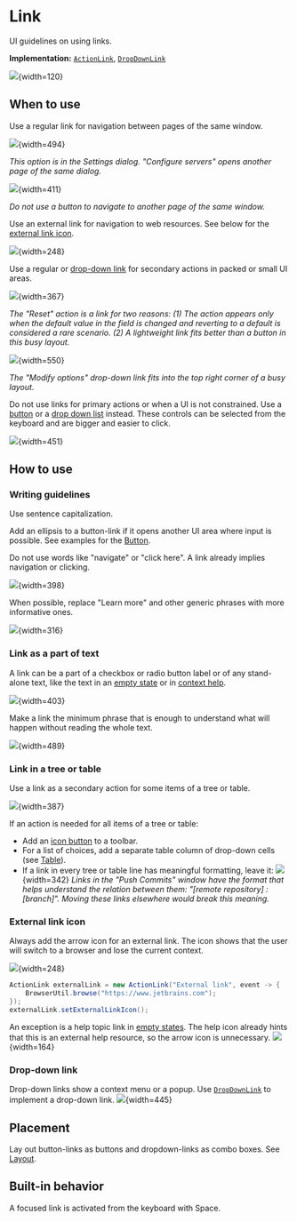 <!-- Copyright 2000-2024 JetBrains s.r.o. and contributors. Use of this source code is governed by the Apache 2.0 license. -->

# Link

<link-summary>UI guidelines on using links.</link-summary>

<tldr>

**Implementation:** [`ActionLink`](%gh-ic%/platform/platform-api/src/com/intellij/ui/components/ActionLink.kt), [`DropDownLink`](%gh-ic%/platform/platform-api/src/com/intellij/ui/components/DropDownLink.kt)

</tldr>

![](01_link_example.png){width=120}

## When to use

Use a regular link for navigation between pages of the same window.

![](02_deployment_server.png){width=494}

*This option is in the Settings dialog. "Configure servers" opens another page of the same dialog.*

![](03_manage_scopes.png){width=411}

*Do not use a button to navigate to another page of the same window.*

Use an external link for navigation to web resources. See below for the [external link icon](#external-link-icon).

![](04_external_link.png){width=248}

Use a regular or [drop-down link](#drop-down-link) for secondary actions in packed or small UI areas.

![](05_action_regular_link.png){width=367}

*The "Reset" action is a link for two reasons: (1) The action appears only when the default value in the field is changed and reverting to a default is considered a rare scenario. (2) A lightweight link fits better than a button in this busy layout.*

![](06_action_dropdown.png){width=550}

*The "Modify options" drop-down link fits into the top right corner of a busy layout.*


Do <control>not</control> use links for primary actions or when a UI is not constrained.
Use a [button](button.topic) or a [drop down list](drop_down.md) instead.
These controls can be selected from the keyboard and are bigger and easier to click.

![](07_android_sdk.png){width=451}


## How to use

### Writing guidelines

Use sentence capitalization.

Add an ellipsis to a button-link if it opens another UI area where input is possible. See examples for the [Button](button.topic).

Do not use words like "navigate" or "click here". A link already implies navigation or clicking.

![](08_writing_1.png){width=398}

When possible, replace "Learn more" and other generic phrases with more informative ones.

![](08_writing_2.png){width=316}


### Link as a part of text
A link can be a part of a checkbox or radio button label or of any stand-alone text, like the text in an [empty state](empty_state.md) or in [context help](context_help.md).

![](09_part_of_text_1.png){width=403}

Make a link the minimum phrase that is enough to understand what will happen without reading the whole text.

![](09_part_of_text_2.png){width=489}


### Link in a tree or table
Use a link as a secondary action for some items of a tree or table.

![](10_tree.png){width=387}

If an action is needed for all items of a tree or table:
* Add an [icon button](icon_button.md) to a toolbar.
* For a list of choices, add a separate table column of drop-down cells (see [Table](table.md#editing-values)).
* If a link in every tree or table line has meaningful formatting, leave it:
![](11_table.png){width=342}
*Links in the "Push Commits" window have the format that helps understand the relation between them: "[remote repository] : [branch]". Moving these links elsewhere would break this meaning.*


### External link icon
Always add the arrow icon for an external link. The icon shows that the user will switch to a browser and lose the current context.

![](04_external_link.png){width=248}

```java
ActionLink externalLink = new ActionLink("External link", event -> {
    BrowserUtil.browse("https://www.jetbrains.com");
});
externalLink.setExternalLinkIcon();
```

An exception is a help topic link in [empty states](empty_state.md). The help icon already hints that this is an external help resource, so the arrow icon is unnecessary.
![](12_external_link_no_icon.png){width=164}


### Drop-down link

Drop-down links show a context menu or a popup. Use [`DropDownLink`](%gh-ic%/platform/platform-api/src/com/intellij/ui/components/DropDownLink.kt) to implement a drop-down link.
![](13_drop_down_links.png){width=445}


## Placement
Lay out button-links as buttons and dropdown-links as combo boxes. See [Layout](layout.md).


## Built-in behavior
A focused link is activated from the keyboard with <shortcut>Space</shortcut>.


